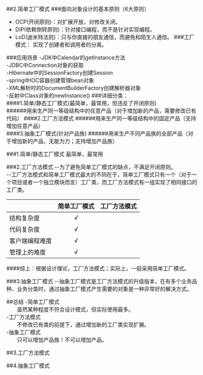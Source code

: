 ##2.简单工厂模式
###面向对象设计的基本原则（6大原则）
- OCP(开闭原则)：对扩展开放，对修改关闭。
- DIP(依赖倒转原则)：针对接口编程，而不是针对实现编程。
- LoD(迪米特法则)：只与你直接的朋友通信，而避免和陌生人通信。
###工厂模式：
实现了创建者和调用者的分离。

###应用场景
	-JDK中Calendar的getInstance方法  
	-JDBC中Connection对象的获取  
	-Hibernate中的SessionFactory创建Session  
	-spring中IOC容器创建管理bean对象  
	-XML解析时的DocumentBuilderFactory创建解析器对象  
	-反射中Class对象的newInstance() 
###详细分类：		
####1.简单/静态工厂模式(最简单，最常用，但违反了开闭原则)  
######用来生产同一等级结构中的任意产品（对于增加新的产品，需要修改已有代码）
####2.工厂方法模式
######用来生产同一等级结构中的固定产品（支持增加任意产品）  
####3.抽象工厂模式(针对产品族)
######用来生产不同产品族的全部产品（对于增加新的产品，无能为力；支持增加产品族） 


###1.简单/静态工厂模式
最简单，最常用  


###2.工厂方法模式
--为了避免简单工厂模式的缺点，不满足开闭原则。  
--工厂方法模式和简单工厂模式最大的不同在于，简单工厂模式只有一个（对于一个项目或者一个独立模块而言）工厂类，而工厂方法模式有一组实现了相同接口的工厂类。  

|  | 简单工厂模式  |  工厂方法模式  
| ------ | :-: | :-: | 
| 结构复杂度 | √ |	  	
| 代码复杂度 | √ |  
| 客户端编程难度 | √ |  
| 管理上的难度 | √ |   
####综上：根据设计理论，工厂方法模式；实际上，一般采用简单工厂模式。	

###3.抽象工厂模式
--抽象工厂模式是工厂方法模式的升级版本，在有多个业务品种、业务分类时，通过抽象工厂模式产生需要的对象是一种非常好的解决方式。  

##总结
	-简单工厂模式  
	　　虽然某种程度不符合设计模式，但实际使用最多。  
	-工厂方法模式    
	　　不修改已有类的前提下，通过增加新的工厂类实现扩展。  
	-抽象工厂模式   
	　　只可以增加产品族！不可以增加产品。　　

 

##3.工厂方法模式

##4.抽象工厂模式
